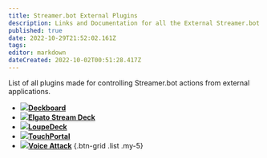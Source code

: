 ```yaml
---
title: Streamer.bot External Plugins
description: Links and Documentation for all the External Streamer.bot plugins
published: true
date: 2022-10-29T21:52:02.161Z
tags: 
editor: markdown
dateCreated: 2022-10-02T00:51:28.417Z
---
```


List of all plugins made for controlling Streamer.bot actions from external applications.

- [<img src="https://streamer.bot/img/integrations/deckboard.png"/>**Deckboard**](https://github.com/rivafarabi/streamerbot-deckboard)
- [<img src="https://streamer.bot/img/integrations/streamdeck.png"/>**Elgato Stream Deck**](/Plugins/Stream-Deck)
- [<img src="https://streamer.bot/img/integrations/loupedeck.jpg"/>**LoupeDeck**](https://github.com/XeroxDev/Loupedeck-plugin-StreamerBot/releases)
- [<img src="https://streamer.bot/img/integrations/touchportal.png"/>**TouchPortal**](https://www.christophecvb.com/touch-portal/plugins/streamer-bot)
- [<img src="https://streamer.bot/img/integrations/voiceattack.png"/>**Voice Attack**](https://github.com/nate1280/voiceattack-Streamer.bot)
{.btn-grid .list .my-5}